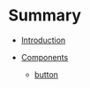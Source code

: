 # Summary

* [Introduction](README.md)
* [Components](components/README.md)

  * [button](components/button.md)
